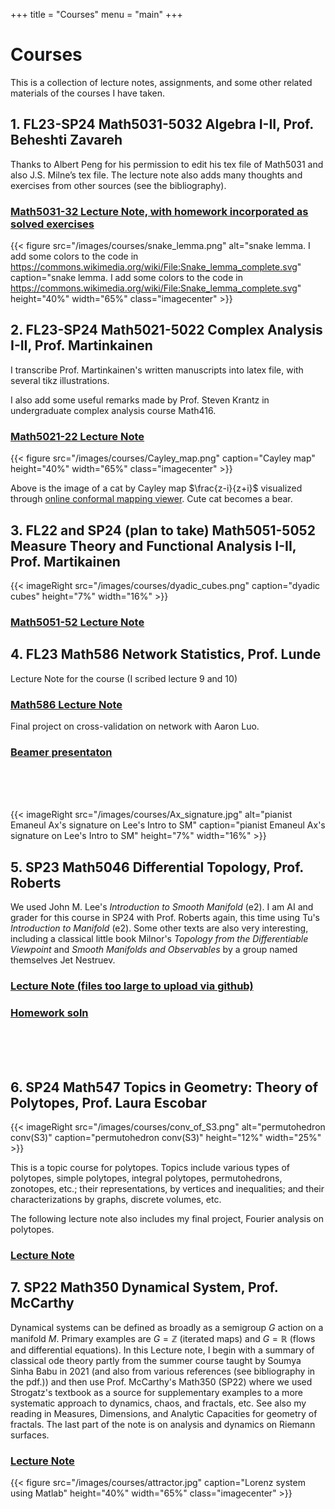 +++
title = "Courses"
menu = "main"
+++

# Courses

This is a collection of lecture notes, assignments, and some other related materials of the courses I have taken.

## 1. FL23-SP24 Math5031-5032 Algebra I-II, Prof. Beheshti Zavareh
Thanks to Albert Peng for his permission to edit his tex file of Math5031 and also J.S. Milne’s tex file. The lecture note also adds many thoughts and exercises from other sources (see the bibliography).

### [Math5031-32 Lecture Note, with homework incorporated as solved exercises](/pdfs/5031-5032_Algebra.pdf)

{{< figure src="/images/courses/snake_lemma.png" alt="snake lemma. I add some colors to the code in https://commons.wikimedia.org/wiki/File:Snake_lemma_complete.svg" caption="snake lemma. I add some colors to the code in https://commons.wikimedia.org/wiki/File:Snake_lemma_complete.svg" height="40%" width="65%" class="imagecenter" >}}

## 2. FL23-SP24 Math5021-5022 Complex Analysis I-II, Prof. Martinkainen
I transcribe Prof. Martinkainen's written manuscripts into latex file, with several tikz illustrations.

I also add some useful remarks made by Prof. Steven Krantz in undergraduate complex analysis course Math416.

### [Math5021-22 Lecture Note](/pdfs/5021-5022_Complex_Analysis.pdf)

{{< figure src="/images/courses/Cayley_map.png" caption="Cayley map" height="40%" width="65%" class="imagecenter" >}}

Above is the image of a cat by Cayley map $\frac{z-i}{z+i}$ visualized through [online conformal mapping viewer](https://mabotkin.github.io/complex/). Cute cat becomes a bear.

## 3. FL22 and SP24 (plan to take) Math5051-5052 Measure Theory and Functional Analysis I-II, Prof. Martikainen
{{< imageRight src="/images/courses/dyadic_cubes.png" caption="dyadic cubes" height="7%" width="16%" >}}
### [Math5051-52 Lecture Note](/pdfs/5051-5052_MeasureTheory_and_FunctionalAnaysis.pdf)

## 4. FL23 Math586 Network Statistics, Prof. Lunde
Lecture Note for the course (I scribed lecture 9 and 10)

### [Math586 Lecture Note](/pdfs/586_Network_Statistics.pdf)

Final project on cross-validation on network with Aaron Luo.

### [Beamer presentaton](/pdfs/586_Cross_Validation_on_Network.pdf)

<br>
<br>
<br>

{{< imageRight src="/images/courses/Ax_signature.jpg" alt="pianist Emaneul Ax's signature on Lee's Intro to SM" caption="pianist Emaneul Ax's signature on Lee's Intro to SM" height="7%" width="16%" >}}
## 5. SP23 Math5046 Differential Topology, Prof. Roberts
We used John M. Lee's *Introduction to Smooth Manifold* (e2). I am AI and grader for this course in SP24 with Prof. Roberts again, this time using Tu's *Introduction to Manifold* (e2). Some other texts are also very interesting, including a classical little book Milnor's *Topology from the Differentiable Viewpoint* and *Smooth Manifolds and Observables* by a group named themselves Jet Nestruev.

### [Lecture Note (files too large to upload via github)](https://drive.google.com/drive/folders/1jVZB_Hl3rKbQycN0tSNvaM59Dfhr9HYE?usp=sharing)

### [Homework soln](https://drive.google.com/drive/folders/1GZ0SFArJ0su1If913UX1wHZrGDyUwOaz?usp=sharing)

<br>
<br>
<br>

## 6. SP24 Math547 Topics in Geometry: Theory of Polytopes, Prof. Laura Escobar
{{< imageRight src="/images/courses/conv_of_S3.png" alt="permutohedron conv(S3)" caption="permutohedron conv(S3)" height="12%" width="25%" >}}

This is a topic course for polytopes. Topics include various types of polytopes, simple polytopes, integral polytopes, permutohedrons, zonotopes, etc.; their representations, by vertices and inequalities; and their characterizations by graphs, discrete volumes, etc.

The following lecture note also includes my final project, Fourier analysis on polytopes.

### [Lecture Note](/pdfs/Theory_of_Polytopes.pdf)

## 7. SP22 Math350 Dynamical System, Prof. McCarthy
Dynamical systems can be defined as broadly as a semigroup $G$ action on a manifold $M$. Primary examples are $G=\mathbb{Z}$ (iterated maps) and $G=\mathbb{R}$ (flows and differential equations). In this Lecture note, I begin with a summary of classical ode theory partly from the summer course taught by Soumya Sinha Babu in 2021 (and also from various references (see bibliography in the pdf.)) and then use Prof. McCarthy's Math350 (SP22) where we used Strogatz's textbook as a source for supplementary examples to a more systematic approach to dynamics, chaos, and fractals, etc. See also my reading in Measures, Dimensions, and Analytic Capacities for geometry of fractals. The last part of the note is on analysis and dynamics on Riemann surfaces.


### [Lecture Note](/pdfs/Dynamics.pdf)

{{< figure src="/images/courses/attractor.jpg" caption="Lorenz system using Matlab" height="40%" width="65%" class="imagecenter" >}}
